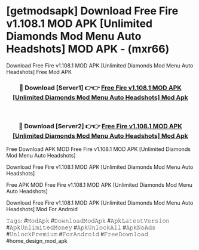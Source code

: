 # [getmodsapk] Download Free Fire v1.108.1 MOD APK [Unlimited Diamonds Mod Menu Auto Headshots] MOD APK - (mxr66)
Download Free Fire v1.108.1 MOD APK [Unlimited Diamonds Mod Menu Auto Headshots] Free Mod APK

<div align="center">
<h3>🔴 Download [Server1] 👉👉 <a href="https://apk-comot.site?title=Free_Fire_v1.108.1_MOD_APK_[Unlimited_Diamonds_Mod_Menu_Auto_Headshots]">Free Fire v1.108.1 MOD APK [Unlimited Diamonds Mod Menu Auto Headshots] Mod Apk</a></h3><br>

<h3>🔴 Download [Server2] 👉👉 <a href="https://apk-comot.site?title=Free_Fire_v1.108.1_MOD_APK_[Unlimited_Diamonds_Mod_Menu_Auto_Headshots]">Free Fire v1.108.1 MOD APK [Unlimited Diamonds Mod Menu Auto Headshots] Mod Apk</a></h3>
</div>


Free Download APK MOD Free Fire v1.108.1 MOD APK [Unlimited Diamonds Mod Menu Auto Headshots]

Download Free Fire v1.108.1 MOD APK [Unlimited Diamonds Mod Menu Auto Headshots] 

Free APK MOD Free Fire v1.108.1 MOD APK [Unlimited Diamonds Mod Menu Auto Headshots] 

Download Free Fire v1.108.1 MOD APK [Unlimited Diamonds Mod Menu Auto Headshots] Mod For Android

𝚃𝚊𝚐𝚜: #𝙼𝚘𝚍𝙰𝚙𝚔 #𝙳𝚘𝚠𝚗𝚕𝚘𝚊𝚍𝙼𝚘𝚍𝙰𝚙𝚔 #𝙰𝚙𝚔𝙻𝚊𝚝𝚎𝚜𝚝𝚅𝚎𝚛𝚜𝚒𝚘𝚗 #𝙰𝚙𝚔𝚄𝚗𝚕𝚒𝚖𝚒𝚝𝚎𝚍𝙼𝚘𝚗𝚎𝚢 #𝙰𝚙𝚔𝚄𝚗𝚕𝚘𝚌𝚔𝙰𝚕𝚕 #𝙰𝚙𝚔𝙽𝚘𝙰𝚍𝚜 #𝚄𝚗𝚕𝚘𝚌𝚔𝙿𝚛𝚎𝚖𝚒𝚞𝚖 #𝙵𝚘𝚛𝙰𝚗𝚍𝚛𝚘𝚒𝚍 #𝙵𝚛𝚎𝚎𝙳𝚘𝚠𝚗𝚕𝚘𝚊𝚍 #home_design_mod_apk